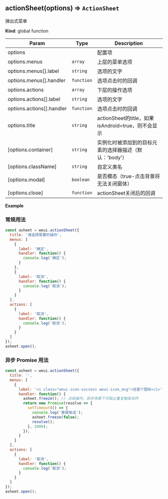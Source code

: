 <a name="actionSheet"></a>

## actionSheet(options) ⇒ <code>ActionSheet</code>
弹出式菜单

**Kind**: global function  

| Param | Type | Description |
| --- | --- | --- |
| options |  | 配置项 |
| options.menus | <code>array</code> | 上层的菜单选项 |
| options.menus[].label | <code>string</code> | 选项的文字 |
| options.menus[].handler | <code>function</code> | 选项点击时的回调 |
| options.actions | <code>array</code> | 下层的操作选项 |
| options.actions[].label | <code>string</code> | 选项的文字 |
| options.actions[].handler | <code>function</code> | 选项点击时的回调 |
| options.title | <code>string</code> | actionSheet的title，如果isAndroid=true，则不会显示 |
| [options.container] | <code>string</code> | 实例化时被添加到的目标元素的选择器描述（默认：'body'） |
| [options.className] | <code>string</code> | 自定义类名 |
| [options.modal] | <code>boolean</code> | 是否模态（true-点击背景将无法关闭窗体） |
| [options.close] | <code>function</code> | actionSheet关闭后的回调 |

**Example**  
### 常规用法```javascriptconst asheet = weui.actionSheet({  title: '请选择需要的操作',  menus: [    {      label: '确定',      handler: function() {        console.log('确定');      }    },    {      label: '取消',      handler: function() {        console.log('取消');      }    }  ],  actions: [    {      label: '取消',      handler: function() {        console.log('取消');      }    }  ]});asheet.open();```### 异步 Promise 用法```javascriptconst asheet = weui.actionSheet({  title: '',  menus: [    {      label: '<i class="weui-icon-success weui-icon_msg">这是个图标</i>',      handler: function() {        asheet.freeze(); // 冻结操作，异步场景下可阻止重复触发动作        return new Promise(resolve => {          setTimeout(() => {            console.log('客服电话');            asheet.freeze(false);            resolve();          }, 2000);        });      }    }  ],  actions: [    {      label: '取消',      handler: function() {        console.log('取消');      }    }  ]});asheet.open();```
